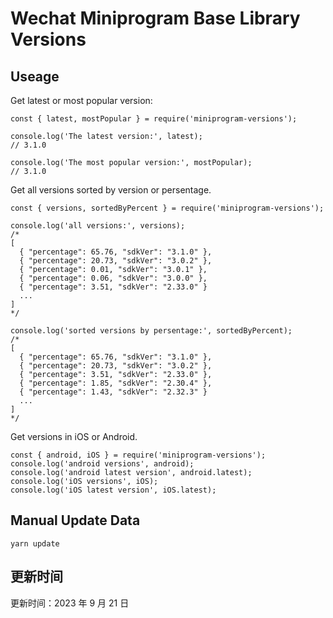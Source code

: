 
# Wechat Miniprogram Base Library Versions

## Useage

Get latest or most popular version:

```;
const { latest, mostPopular } = require('miniprogram-versions');

console.log('The latest version:', latest);
// 3.1.0

console.log('The most popular version:', mostPopular);
// 3.1.0

```

Get all versions sorted by version or persentage.

```
const { versions, sortedByPercent } = require('miniprogram-versions');

console.log('all versions:', versions);
/*
[
  { "percentage": 65.76, "sdkVer": "3.1.0" },
  { "percentage": 20.73, "sdkVer": "3.0.2" },
  { "percentage": 0.01, "sdkVer": "3.0.1" },
  { "percentage": 0.06, "sdkVer": "3.0.0" },
  { "percentage": 3.51, "sdkVer": "2.33.0" }
  ...
]
*/

console.log('sorted versions by persentage:', sortedByPercent);
/*
[
  { "percentage": 65.76, "sdkVer": "3.1.0" },
  { "percentage": 20.73, "sdkVer": "3.0.2" },
  { "percentage": 3.51, "sdkVer": "2.33.0" },
  { "percentage": 1.85, "sdkVer": "2.30.4" },
  { "percentage": 1.43, "sdkVer": "2.32.3" }
  ...
]
*/
```

Get versions in iOS or Android.

```
const { android, iOS } = require('miniprogram-versions');
console.log('android versions', android);
console.log('android latest version', android.latest);
console.log('iOS versions', iOS);
console.log('iOS latest version', iOS.latest);
```

## Manual Update Data

```
yarn update
```

## 更新时间

更新时间：2023 年 9 月 21 日
